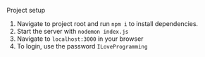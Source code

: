 Project setup

1) Navigate to project root and run `npm i` to install dependencies.
2) Start the server with `nodemon index.js`
3) Navigate to `localhost:3000` in your browser
4) To login, use the password `ILoveProgramming`
